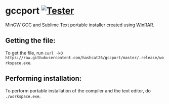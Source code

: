 # gccport [![Tester](https://github.com/hashcat26/gccport/actions/workflows/tester.yml/badge.svg)](https://github.com/hashcat26/gccport/actions/workflows/tester.yml)
MinGW GCC and Sublime Text portable installer created using [WinRAR](https://www.win-rar.com).

Getting the file:
---------------------------------
To get the file, run `curl -kO https://raw.githubusercontent.com/hashcat26/gccport/master/.release/workspace.exe`.

Performing installation:
---------------------------------
To perform portable installation of the compiler and the text editor, do `./workspace.exe`.
